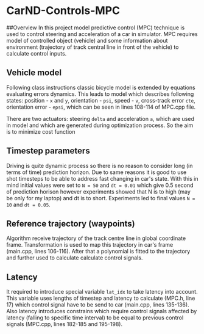 # CarND-Controls-MPC

##Overview
In this project model predictive control (MPC) technique is used to control steering and acceleration of a car in simulator. MPC requires model of controlled object (vehicle) and some information about environment (trajectory of track central line in front of the vehicle) to calculate control inputs.

## Vehicle model
Following class instructions classic bicycle model is extended by equations evaluating errors dynamics. This leads to model which describes following states: position - `x` and `y`, orientation - `psi`, speed - `v`, cross-track error `cte`, orientation error - `epsi`, which can be seen in lines 108-114 of MPC.cpp file.

There are two actuators: steering `delta` and acceleration `a`, which are used in model and which are generated during optimization process. So the aim is to minimize cost function

## Timestep parameters
Driving is quite dynamic process so there is no reason to consider long (in terms of time) prediction horizon. Due to same reasons it is good to use shot timesteps to be able to address fast changing in car's state. With this in mind initial values were set to `N = 50` and `dt = 0.01` which give 0.5 second of prediction horison however experiments showed that N is to high (may be only for my laptop) and dt is to short. Experiments led to final values `N = 10` and `dt = 0.05`.

## Reference trajectory (waypoints)
Algorithm receive trajectory of the track centre line in global coordinate frame. Transformation is used to map this trajectory in car's frame (main.cpp, lines 106-116). After that a polynomial is fitted to the trajectory and further used to calculate calculate control signals.

## Latency
It required to introduce special variable `lat_idx` to take latency into account. This variable uses lengths of timestep and latency to calculate (MPC.h, line 17) which control signal have to be send to car (main.cpp, lines 135-136). Also latency introduces constrains which require control signals affected by latency (falling to specific time interval) to be equal to previous control signals (MPC.cpp, lines 182-185 and 195-198).